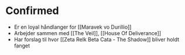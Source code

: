 # Confirmed
- Er en loyal håndlanger for [[Maravek vo Durillio]]
- Arbejder sammen med [[The Veil]], [[House Of Deliverance]] 
- Har forslag til hvor [[Zeta Relk Beta Cata - The Shadow]] bliver holdt fanget